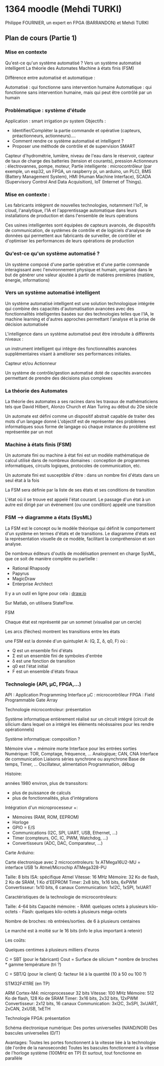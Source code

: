 # 1364 moodle (Mehdi TURKI)

Philippe FOURNIER, un expert en FPGA (BARRANDON) et Mehdi TURKI

## Plan de cours (Partie 1)

### Mise en contexte

Qu'est-ce qu'un système automatisé ?
Vers un système automatisé intelligent
La théorie des Automates
Machine à états finis (FSM)

Différence entre automatisé et automatique :

Automatisé : qui fonctionne sans intervention humaine
Automatique : qui fonctionne sans intervention humaine, mais qui peut être contrôlé par un humain

### Problématique : système d'étude

Application : smart irrigation pv system
Objectifs :
- Identifier/Compléter la partie commande et opérative (capteurs, préactionneurs, actionneurs)....
- Comment rendre ce système automatisé et intelligent ?
- Proposer une méthode de contrôle et de supervision SMART

Capteur d'hydrométrie, lumière, niveau de l'eau dans le réservoir, capteur de taux de charge des batteries (tension et courants), pression
Actionneurs : électrovannes, pompe, moteur, 
Partie intelligente : microcontrôleur (par exemple, un esp32, un FPGA, un raspberry pi, un arduino, un PLC), BMS (Battery Management System), HMI (Human Machine Interface), SCADA (Supervisory Control And Data Acquisition), IoT (Internet of Things).

### Mise en contexte :

Les fabricants intègrent de nouvelles technologies, notamment l'IoT, le cloud, l'analytique, l'IA et l'apprentissage automatique dans leurs installations de production et dans l'ensemble de leurs opérations

Ces usines intelligentes sont équipées de capteurs avancés, de dispositifs de communication, de systèmes de contrôle et de logiciels d'analyse de données qui permettent aux fabricants de surveiller, de contrôler et d'optimiser les performances de leurs opérations de production

### Qu'est-ce qu'un système automatisé ?

Un système composé d'une partie opérative et d'une partie commande interagissant avec l'environnement physique et humain, organisé dans le but de générer une valeur ajoutée à partir de matières premières (matière, énergie, informations)

### Vers un système automatisé intelligent

Un système automatisé intelligent est une solution technologique intégrée qui combine des capacités d'automatisation avancées avec des fonctionnalités intelligentes basées sur des technologies telles que l'IA, le machine learning et d'autres approches permettant l'analyse et la prise de décision automatisée

L'intelligence dans un système automatisé peut être introduite à différents niveaux :

un instrument intelligent qui intègre des fonctionnalités avancées supplémentaires visant à améliorer ses performances initiales.

Capteur et/ou Actionneur

Un système de contrôle/gestion automatisé doté de capacités avancées permettant de prendre des décisions plus complexes


### La théorie des Automates

La théorie des automates a ses racines dans les travaux de mathématiciens tels que David Hilbert, Alonzo Church et Alan Turing au début du 20e siècle

Un automate est défini comme un dispositif abstrait capable de traiter des mots d'un langage donné
L'objectif est de représenter des problèmes informatiques sous forme de langage où chaque instance du problème est représentée par un mot


### Machine à états finis (FSM)

Un automate fini ou machine à état fini est un modèle mathématique de calcul utilisé dans de nombreux domaines : conception de programmes informatiques, circuits logiques, protocoles de communication, etc.

Un automate fini est susceptible d'être :
dans un nombre fini d'états
dans un seul état à la fois

La FSM sera définie par la liste de ses états et ses conditions de transition

L'état où il se trouve est appelé l'état courant. Le passage d'un état à un autre est dirigé par un événement (ou une condition) appelé une transition



### FSM --> diagramme a états (SysML)

La FSM est le concept ou le modèle théorique qui définit le comportement d'un système en termes d'états et de transitions.
Le diagramme d'états est la représentation visuelle de ce modèle, facilitant la compréhension et son analyse.

De nombreux éditeurs d'outils de modélisation prennent en charge SysML, que ce soit de manière complète ou partielle :
- Rational Rhapsody
- Papyrus
- MagicDraw
- Enterprise Architect

Il y a un outil en ligne pour cela : [draw.io](https://www.draw.io/)

Sur Matlab, on utilisera StateFlow.



FSM

Chaque état est représenté par un sommet (visualisé par un cercle)

Les arcs (flèches) montrent les transitions entre les états

une FSM est la donnée d'un quintuplet A: (Q, Σ, δ, q0, F) où : 
- Q est un ensemble fini d'états
- Σ est un ensemble fini de symboles d'entrée
- δ est une fonction de transition
- q0 est l'état initial
- F est un ensemble d'états finaux








### Technologie (API, µC, FPGA,...)

API : Application Programming Interface
µC : microcontrôleur
FPGA : Field Programmable Gate Array



Technologie microcontroleur: présentation

Système informatique entièrement réalisé sur un circuit intégré (circuit de silicium dans lequel on a intégré les éléments nécéssaires pour les rendre opérationnels)

Système informatique: composition ?

Mémoire vive + mémoire morte
Interface pour les entrées sorties
    Numérique: TOR, Comptage, fréquence, ...
    Analogique; CAN, CNA
Interface de communication
    Liaisons séries synchrone ou asynchrone
Base de temps, Timer, ...
Oscillateur, alimentation
Programmation, débug

Histoire: 

années 1980 environ, plus de transsitors: 
- plus de puissance de calculs
- plus de fonctionnalités, plus d'intégrations

Intégration d'un microprocesseur +:
- Mémoires (RAM, ROM, EEPROM)
- Horloge
- GPIO = E/S
- Communications (I2C, SPI, UART, USB, Ethernet, ...)
- Timer (compteurs, OC, IC, PWM, Watchdog, ...)
- Convertisseurs (ADC, DAC, Comparateur, ...)


Carte Arduino:

Carte électronique avec 2 microcontroleurs:
1x ATMega16U2-MU = interface USB
1x Atmel/Microchip ATMega328-PU

Taille: 8 bits
ISA: spécifique Atmel
Vitesse: 16 MHz
Mémoire: 32 Ko de flash, 2 Ko de SRAM, 1 Ko d'EEPROM
Timer: 2x8 bits, 1x16 bits, 6xPWM
Convertisseur: 1x10 bits, 6 canaux
Communication: 1xI2C, 1xSPI, 1xUART

Caractéristiques de la technologie de microcontroleurs:

Taille: 4-64 bits
Capacité mémoire: 
    - RAM: quelques octets à plusieurs kilo-octets
    - Flash: quelques kilo-octets à plusieurs méga-octets

Nombre de broches: nb entrées/sorties. de 6 à plusieurs centaines

Le marché est à moitié sur le 16 bits (info le plus important à retenir)

Les coûts:

Quelques centimes à plusieurs milliers d'euros

C = SBT (pour le fabricant)
Cout = Surface de silicium * nombre de broches * gamme température (tri ?)

C = SBT/Q (pour le client)
Q: facteur lié à la quantité (10 à 50 ou 100 ?)


STM32F411RE (en TP)

ARM Cortex-M4: microprocesseur 32 bits
Vitesse: 100 MHz
Mémoire: 512 Ko de flash, 128 Ko de SRAM
Timer: 3x16 bits, 2x32 bits, 12xPWM
Convertisseur: 2x12 bits, 16 canaux
Communication: 3xI2C, 3xSPI, 3xUART, 2xCAN, 2xUSB, 1xETH



Technologie FPGA: présentation

Schéma électronique numérique:
Des portes universelles (NAND/NOR)
Des bascules universelles (D/T)

Avantages:
Toutes les portes fonctionnent à la vitesse liée à la technologie (de l'ordre de la nanoseconde)
Toutes les bascules fonctionnent à la vitesse de l'horloge système (100MHz en TP)
Et surtout, tout fonctionne en parallèle
